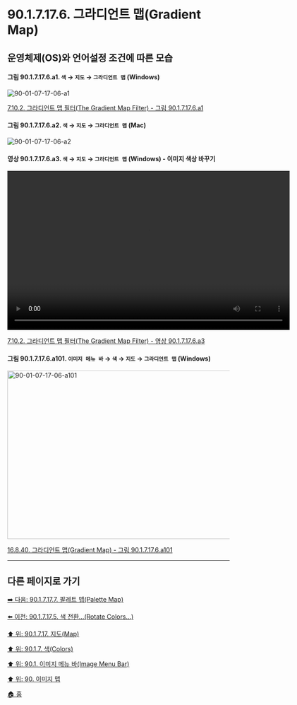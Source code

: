 # 90.1.7.17.6. 그라디언트 맵(Gradient Map)
## 운영체제(OS)와 언어설정 조건에 따른 모습

<a id="90-01-07-17-06-a1"></a>

#### 그림 90.1.7.17.6.a1. `색` → `지도` → `그라디언트 맵` (Windows)
![90-01-07-17-06-a1](https://github.com/wonder13662/gimp/assets/15767104/20931627-823c-41a7-b2d9-a35017e5f28f)

[7.10.2. 그라디언트 맵 필터(The Gradient Map Filter) - 그림 90.1.7.17.6.a1](./07-10-02-the_gradient_map_filter.md#90-01-07-17-06-a1)

<a id="90-01-07-17-06-a2"></a>

#### 그림 90.1.7.17.6.a2. `색` → `지도` → `그라디언트 맵` (Mac)
![90-01-07-17-06-a2](https://github.com/wonder13662/gimp/assets/15767104/41619223-67cc-4111-a8b9-84fa60f72069)

<a id="90-01-07-17-06-a3"></a>

#### 영상 90.1.7.17.6.a3. `색` → `지도` → `그라디언트 맵` (Windows) - 이미지 색상 바꾸기
<video controls="controls" width="640" height="360" src="https://github.com/wonder13662/gimp/assets/15767104/8a25ac5e-ee10-4700-b1dc-92f336d9365b"></video>

[7.10.2. 그라디언트 맵 필터(The Gradient Map Filter) - 영상 90.1.7.17.6.a3](./07-10-02-the_gradient_map_filter.md#90-01-07-17-06-a3)

<a id="90-01-07-17-06-a101"></a>

#### 그림 90.1.7.17.6.a101. `이미지 메뉴 바` → `색` → `지도` → `그라디언트 맵` (Windows)
<img width="511" height="381" alt="90-01-07-17-06-a101" src="https://github.com/user-attachments/assets/a0bb8141-0763-4b18-8740-f31540f8e405" />

[16.8.40. 그라디언트 맵(Gradient Map) - 그림 90.1.7.17.6.a101](./16-08-40-gradient-map.md#90-01-07-17-06-a101)

***

## 다른 페이지로 가기

[➡️ 다음: 90.1.7.17.7. 팔레트 맵(Palette Map)](./90-01-07-17-07-palette_map.md)

[⬅️ 이전: 90.1.7.17.5. 색 전환…(Rotate Colors…)](./90-01-07-17-05-rotate_colors.md)

[⬆️ 위: 90.1.7.17. 지도(Map)](./90-01-07-17-00-map.md)

[⬆️ 위: 90.1.7. 색(Colors)](./90-01-07-00-colors.md)

[⬆️ 위: 90.1. 이미지 메뉴 바(Image Menu Bar)](./90-01-00-image-menu-bar.md)

[⬆️ 위: 90. 이미지 맵](./90-00-image-map.md)

[🏠 홈](./00-home.md)
